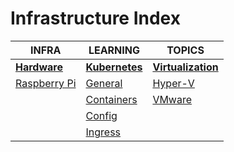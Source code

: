 # Infrastructure Index

|INFRA|LEARNING|TOPICS|
|---|---|---|
|[**Hardware**](hardware-index)|[**Kubernetes**](kubernetes-index)|[**Virtualization**](virtualization-index)|
|[Raspberry Pi](infrastructure/hardware/hardware-raspberrypi)|[General](infrastructure/kubernetes/kubernetes-general)|[Hyper-V](infrastructure/virtualization/virtualization-hyperv)|
||[Containers](infrastructure/kubernetes/kubernetes-containers)|[VMware](infrastructure/virtualization/virtualization-vmware)|
||[Config](infrastructure/kubernetes/kubernetes-config)||
||[Ingress](infrastructure/kubernetes/kubernetes-ingress)||
